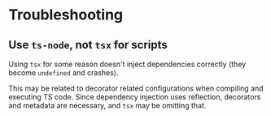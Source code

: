 # Troubleshooting

## Use `ts-node`, not `tsx` for scripts

Using `tsx` for some reason doesn't inject dependencies correctly (they become `undefined` and crashes).

This may be related to decorator related configurations when compiling and executing TS code. Since dependency injection uses reflection, decorators and metadata are necessary, and `tsx` may be omitting that.
